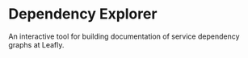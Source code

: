 # Dependency Explorer
An interactive tool for building documentation of service dependency graphs at Leafly.
